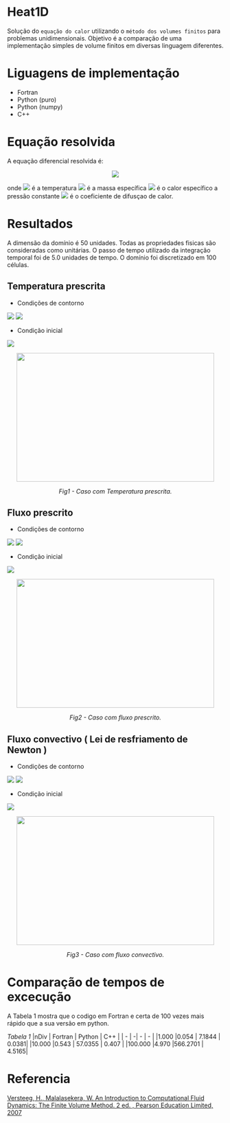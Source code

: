 # Heat1D

Solução do `equação do calor` utilizando o `método dos volumes finitos` para problemas unidimensionais. Objetivo é a comparação de uma implementação simples de volume finitos em diversas linguagem diferentes.

# Liguagens de implementação
* Fortran
* Python (puro)
* Python (numpy)
* C++

# Equação resolvida

A equação diferencial resolvida é:

<p align="center">
<img src="https://render.githubusercontent.com/render/math?math=\frac{\partial( \rho c_pT )}{\partial t} = \frac{\partial }{\partial x} (k \frac{\partial T}{\partial x})"> 
</p>

onde 
<img src="https://render.githubusercontent.com/render/math?math=T"> é a temperatura 
<img src="https://render.githubusercontent.com/render/math?math=\rho"> é a massa específica
<img src="https://render.githubusercontent.com/render/math?math=c_p"> é o calor específico a pressão constante
<img src="https://render.githubusercontent.com/render/math?math=k"> é o coeficiente de difusçao de calor.

# Resultados

A dimensão da domínio é 50 unidades. Todas as propriedades fisicas são consideradas como unitárias. O passo de tempo utilizado da integração temporal foi de 5.0 unidades de tempo. O domínio foi discretizado em 100 células.

## Temperatura prescrita

* Condições de contorno
<img src="https://render.githubusercontent.com/render/math?math=T(0 ,t) = 10"> 
<img src="https://render.githubusercontent.com/render/math?math=T(50,t) = 30">

* Condição inicial
<img src="https://render.githubusercontent.com/render/math?math=T(x,0) = 20">

<p align="center">
  <img width="460" height="300" src="https://github.com/HenriqueCCdA/VolumeFinito/blob/master/gifs/temperatura.gif">
</p>
<p align="center">
  <em>Fig1 - Caso com Temperatura prescrita.</em>
</p>



## Fluxo prescrito

* Condições de contorno
<img src="https://render.githubusercontent.com/render/math?math=T(0 ,t) = 10"> 
<img src="https://render.githubusercontent.com/render/math?math=q_n(50,t) = -1.5">

* Condição inicial
<img src="https://render.githubusercontent.com/render/math?math=T(x,0) = 20">

<p align="center">
<img width="460" height="300" src="https://github.com/HenriqueCCdA/VolumeFinito/blob/master/gifs/fluxo.gif">
</p>
<p align="center">
  <em>Fig2 - Caso com fluxo prescrito.</em>
</p>

## Fluxo convectivo ( Lei de resfriamento de Newton )

* Condições de contorno
<img src="https://render.githubusercontent.com/render/math?math=T(0 ,t) = 10">
<img src="https://render.githubusercontent.com/render/math?math=q_n(50, t) = 1.0 ( T - 30 ) ">

* Condição inicial
<img src="https://render.githubusercontent.com/render/math?math=T(x,0) = 20">

<p align="center">
<img width="460" height="300" src="https://github.com/HenriqueCCdA/VolumeFinito/blob/master/gifs/newton.gif">
</p>
<p align="center">
  <em>Fig3 - Caso com fluxo convectivo.</em>
</p>

# Comparação de tempos de excecução

A Tabela 1 mostra que o codigo em Fortran e certa de 100 vezes mais rápido que a sua versão em python.

*Tabela 1*
|nDiv           | Fortran       |  Python  |   C++ |
|             - |              -|        - |     - |
|1.000          |0.054          | 7.1844   | 0.0381|
|10.000         |0.543          | 57.0355  | 0.407 |
|100.000        |4.970          |566.2701  | 4.5165|

# Referencia

<a href="http://ftp.demec.ufpr.br/disciplinas/TM702/Versteeg_Malalasekera_2ed.pdf"> Versteeg, H., Malalasekera, W. An Introduction to Computational Fluid Dynamics: The Finite Volume Method. 2 ed. , Pearson Education Limited, 2007</a>
